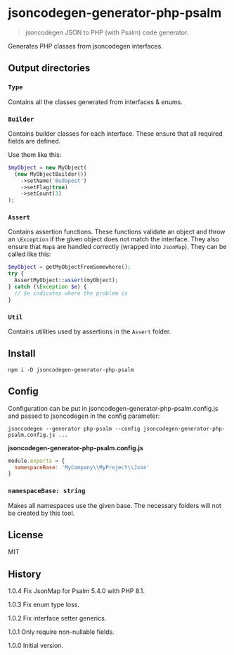 # jsoncodegen-generator-php-psalm

> jsoncodegen JSON to PHP (with Psalm) code generator.

Generates PHP classes from jsoncodegen interfaces.

## Output directories

### `Type`

Contains all the classes generated from interfaces & enums.

### `Builder`

Contains builder classes for each interface. These ensure that all required fields are defined.

Use them like this:

```PHP
$myObject = new MyObject(
  (new MyObjectBuilder())
    ->setName('Budapest')
    ->setFlag(true)
    ->setCount(3)
);
```

### `Assert`

Contains assertion functions. These functions validate an object and throw an `\Exception` if the given object does not match the interface. They also ensure that `Map`s are handled correctly (wrapped into `JsonMap`). They can be called like this:

```PHP
$myObject = getMyObjectFromSomewhere();
try {
  AssertMyObject::assert(myObject);
} catch (\Exception $e) {
  // $e indicates where the problem is
}
```

### `Util`

Contains utilities used by assertions in the `Assert` folder.

## Install

```
npm i -D jsoncodegen-generator-php-psalm
```

## Config

Configuration can be put in jsoncodegen-generator-php-psalm.config.js and passed to jsoncodegen in the config parameter:

```
jsoncodegen --generator php-psalm --config jsoncodegen-generator-php-psalm.config.js ...
```

**jsoncodegen-generator-php-psalm.config.js**

```js
module.exports = {
  namespaceBase: 'MyCompany\\MyProject\\Json'
}
```

### `namespaceBase: string`

Makes all namespaces use the given base. The necessary folders will not be created by this tool.

## License

MIT

## History

1.0.4 Fix JsonMap for Psalm 5.4.0 with PHP 8.1.

1.0.3 Fix enum type loss.

1.0.2 Fix interface setter generics.

1.0.1 Only require non-nullable fields.

1.0.0 Initial version.
